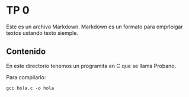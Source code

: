 # TP 0

Este es un archivo Markdown. Markdown es un formato para emprloigar textos ustando texto siemple.

## Contenido

En este directorio tenemos un programita en C que se llama Probano.

Para compilarlo:

```
gcc hola.c -o hola
 ```


